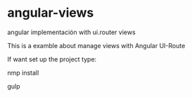 # angular-views
angular implementación with ui.router views

This is a examble about manage views with Angular UI-Route

If want set up the project type:

nmp install

gulp
